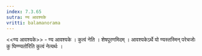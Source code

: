 ```yaml
---
index: 7.3.65
sutra: ण्य आवश्यके
vritti: balamanorama
---
```


<<ण्य आवश्यके>> - ण्य आवश्यके । कुत्वं नेति । शेषपूरणमिदम् । आवश्यकेऽर्थे यो ण्यस्तस्मिन् परेचजोः कु घिण्ण्यतो॑रिति कुत्वं नेत्यर्थः । 